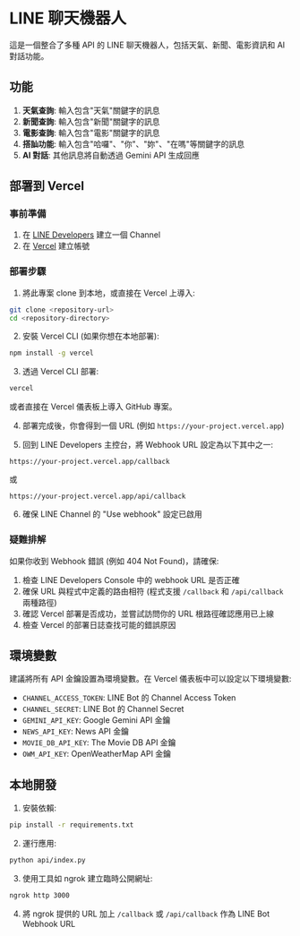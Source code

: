 # LINE 聊天機器人

這是一個整合了多種 API 的 LINE 聊天機器人，包括天氣、新聞、電影資訊和 AI 對話功能。

## 功能

1. **天氣查詢**: 輸入包含"天氣"關鍵字的訊息
2. **新聞查詢**: 輸入包含"新聞"關鍵字的訊息
3. **電影查詢**: 輸入包含"電影"關鍵字的訊息
4. **搭訕功能**: 輸入包含"哈囉"、"你"、"妳"、"在嗎"等關鍵字的訊息
5. **AI 對話**: 其他訊息將自動透過 Gemini API 生成回應

## 部署到 Vercel

### 事前準備

1. 在 [LINE Developers](https://developers.line.biz/) 建立一個 Channel
2. 在 [Vercel](https://vercel.com/) 建立帳號

### 部署步驟

1. 將此專案 clone 到本地，或直接在 Vercel 上導入:

```bash
git clone <repository-url>
cd <repository-directory>
```

2. 安裝 Vercel CLI (如果你想在本地部署):

```bash
npm install -g vercel
```

3. 透過 Vercel CLI 部署:

```bash
vercel
```

或者直接在 Vercel 儀表板上導入 GitHub 專案。

4. 部署完成後，你會得到一個 URL (例如 `https://your-project.vercel.app`)

5. 回到 LINE Developers 主控台，將 Webhook URL 設定為以下其中之一:

```
https://your-project.vercel.app/callback
```

或

```
https://your-project.vercel.app/api/callback
```

6. 確保 LINE Channel 的 "Use webhook" 設定已啟用

### 疑難排解

如果你收到 Webhook 錯誤 (例如 404 Not Found)，請確保:

1. 檢查 LINE Developers Console 中的 webhook URL 是否正確
2. 確保 URL 與程式中定義的路由相符 (程式支援 `/callback` 和 `/api/callback` 兩種路徑)
3. 確認 Vercel 部署是否成功，並嘗試訪問你的 URL 根路徑確認應用已上線
4. 檢查 Vercel 的部署日誌查找可能的錯誤原因

## 環境變數

建議將所有 API 金鑰設置為環境變數。在 Vercel 儀表板中可以設定以下環境變數:

- `CHANNEL_ACCESS_TOKEN`: LINE Bot 的 Channel Access Token
- `CHANNEL_SECRET`: LINE Bot 的 Channel Secret
- `GEMINI_API_KEY`: Google Gemini API 金鑰
- `NEWS_API_KEY`: News API 金鑰
- `MOVIE_DB_API_KEY`: The Movie DB API 金鑰
- `OWM_API_KEY`: OpenWeatherMap API 金鑰

## 本地開發

1. 安裝依賴:

```bash
pip install -r requirements.txt
```

2. 運行應用:

```bash
python api/index.py
```

3. 使用工具如 ngrok 建立臨時公開網址:

```bash
ngrok http 3000
```

4. 將 ngrok 提供的 URL 加上 `/callback` 或 `/api/callback` 作為 LINE Bot Webhook URL 